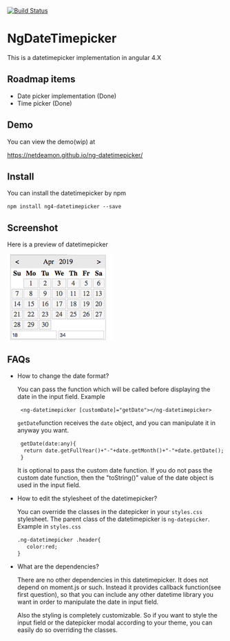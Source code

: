 [![Build Status](https://travis-ci.org/netdeamon/ng-datetimepicker.svg?branch=master)](https://travis-ci.org/netdeamon/ng-datetimepicker)

# NgDateTimepicker

This is a datetimepicker implementation in angular 4.X

## Roadmap items

- Date picker implementation (Done)
- Time picker (Done)

##  Demo

You can view the demo(wip) at 

https://netdeamon.github.io/ng-datetimepicker/

## Install

You can install the datetimepicker by npm 

    npm install ng4-datetimepicker --save

## Screenshot

Here is a preview of datetimepicker

<img src="https://raw.githubusercontent.com/netdeamon/ng-datepicker/master/demo2.png" alt="demo"/>


## FAQs

-  How to change the date format?

    You can pass the function which will be called before displaying the date in the input field. 
    Example 

        <ng-datetimepicker [customDate]="getDate"></ng-datetimepicker>

    `getDate`function receives the `date` object, and you can manipulate it in anyway you want.

        getDate(date:any){
         return date.getFullYear()+"-"+date.getMonth()+"-"+date.getDate();
        }

    It is optional to pass the custom date function. If you do not pass the custom date function, then the "toString()" value of the date object is used in the input field. 

- How to edit the stylesheet of the datetimepicker?

    You can override the classes in the datepicker in your `styles.css` stylesheet. The parent class of the datetimepicker is `ng-datepicker`.
    Example in `styles.css`
    
      .ng-datetimepicker .header{
         color:red;
      }
    
- What are the dependencies?

  There are no other dependencies in this datetimepicker. It does not depend on moment.js or such. Instead it provides callback function(see first question), so that you can include any other datetime library you want in order to manipulate the date in input field. 
  
  Also the styling is completely customizable. So if you want to style the input field or the datepicker modal according to your theme, you can easily do so overriding the classes.
